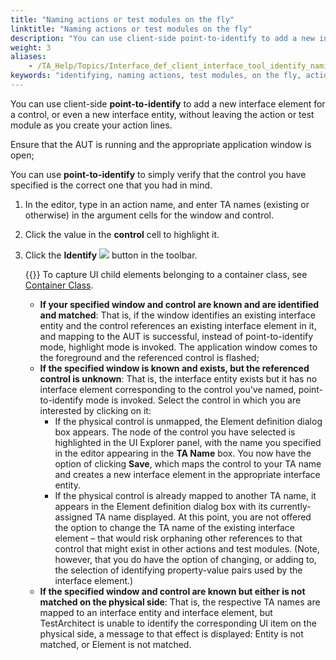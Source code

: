 ```yaml
--- 
title: "Naming actions or test modules on the fly"
linktitle: "Naming actions or test modules on the fly"
description: "You can use client-side point-to-identify to add a new interface element for a control, or even a new interface entity, without leaving the action or test module as you create your action lines."
weight: 3
aliases: 
    - /TA_Help/Topics/Interface_def_client_interface_tool_identify_naming.html
keywords: "identifying, naming actions, test modules, on the fly, actions, naming on the fly, test modules"
---
```


You can use client-side **point-to-identify** to add a new interface element for a control, or even a new interface entity, without leaving the action or test module as you create your action lines.

Ensure that the AUT is running and the appropriate application window is open;

You can use **point-to-identify** to simply verify that the control you have specified is the correct one that you had in mind.

1.  In the editor, type in an action name, and enter TA names \(existing or otherwise\) in the argument cells for the window and control.

2.  Click the value in the **control** cell to highlight it.

3.  Click the **Identify** ![](/images/TA_Help/Images/identify_btn.png) button in the toolbar.

    {{<tip>}} To capture UI child elements belonging to a container class, see [Container Class](/TA_Help/Topics/Interface_def_container_class.html).

    -   **If your specified window and control are known and are identified and matched**: That is, if the window identifies an existing interface entity and the control references an existing interface element in it, and mapping to the AUT is successful, instead of point-to-identify mode, highlight mode is invoked. The application window comes to the foreground and the referenced control is flashed;
    -   **If the specified window is known and exists, but the referenced control is unknown**: That is, the interface entity exists but it has no interface element corresponding to the control you've named, point-to-identify mode is invoked. Select the control in which you are interested by clicking on it:
        -   If the physical control is unmapped, the Element definition dialog box appears. The node of the control you have selected is highlighted in the UI Explorer panel, with the name you specified in the editor appearing in the **TA Name** box. You now have the option of clicking **Save**, which maps the control to your TA name and creates a new interface element in the appropriate interface entity.
        -   If the physical control is already mapped to another TA name, it appears in the Element definition dialog box with its currently-assigned TA name displayed. At this point, you are not offered the option to change the TA name of the existing interface element – that would risk orphaning other references to that control that might exist in other actions and test modules. \(Note, however, that you do have the option of changing, or adding to, the selection of identifying property-value pairs used by the interface element.\)
    -   **If the specified window and control are known but either is not matched on the physical side**: That is, the respective TA names are mapped to an interface entity and interface element, but TestArchitect is unable to identify the corresponding UI item on the physical side, a message to that effect is displayed: Entity is not matched, or Element is not matched.



